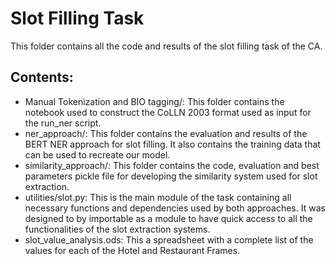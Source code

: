 # Slot Filling Task

This folder contains all the code and results of the slot filling task of the CA.

## Contents:

- Manual Tokenization and BIO tagging/: This folder contains the notebook used to construct the CoLLN 2003 format used as input for the run_ner script.
- ner_approach/: This folder contains the evaluation and results of the BERT NER approach for slot filling. It also contains the training data that can be used to recreate our model.
- similarity_approach/: This folder contains the code, evaluation and best parameters pickle file for developing the similarity system used for slot extraction.
- utilities/slot.py: This is the main module of the task containing all necessary functions and dependencies used by both approaches. It was designed to by importable as a module to have quick access to all the functionalities of the slot extraction systems.
- slot_value_analysis.ods: This a spreadsheet with a complete list of the values for each of the Hotel and Restaurant Frames.